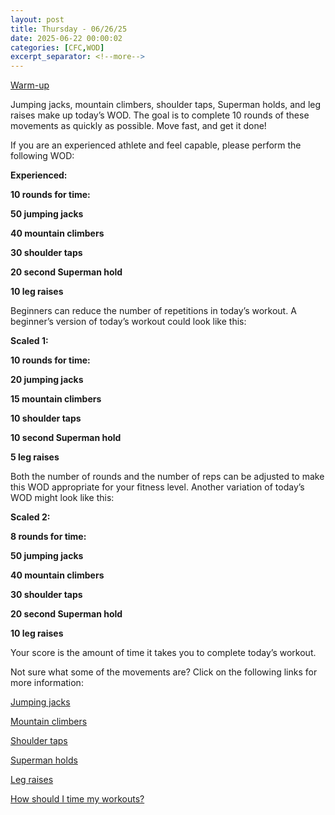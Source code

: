 ```yaml
---
layout: post
title: Thursday - 06/26/25
date: 2025-06-22 00:00:02
categories: [CFC,WOD]
excerpt_separator: <!--more-->
---
```

[Warm-up](https://communityfitnessclub.wixsite.com/website/post/basic-full-body-warm-up)

Jumping jacks, mountain climbers, shoulder taps, Superman holds, and leg raises make up today’s WOD. The goal is to complete 10 rounds of these movements as quickly as possible. Move fast, and get it done! 

If you are an experienced athlete and feel capable, please perform the following WOD:

**Experienced:**

**10 rounds for time:**

**50 jumping jacks**

**40 mountain climbers**

**30 shoulder taps**

**20 second Superman hold**

**10 leg raises**
<!--more-->

Beginners can reduce the number of repetitions in today’s workout. A beginner’s version of today’s workout could look like this:

**Scaled 1:**

**10 rounds for time:**

**20 jumping jacks**

**15 mountain climbers**

**10 shoulder taps**

**10 second Superman hold**

**5 leg raises**

Both the number of rounds and the number of reps can be adjusted to make this WOD appropriate for your fitness level. Another variation of today’s WOD might look like this:

**Scaled 2:**

**8 rounds for time:**

**50 jumping jacks**

**40 mountain climbers**

**30 shoulder taps**

**20 second Superman hold**

**10 leg raises**

Your score is the amount of time it takes you to complete today’s workout. 

Not sure what some of the movements are? Click on the following links for more information:

[Jumping jacks](https://www.youtube.com/watch?v=iSSAk4XCsRA) 

[Mountain climbers](https://www.youtube.com/watch?v=nmwgirgXLYM)

[Shoulder taps](https://www.youtube.com/watch?v=gWHQpMUd7vw)

[Superman holds](https://communityfitnessclub.wixsite.com/website/post/superman-holds)

[Leg raises](https://communityfitnessclub.wixsite.com/website/post/leg-raises)

[How should I time my workouts?](https://communityfitnessclub.wixsite.com/website/post/how-should-i-time-my-workouts)
